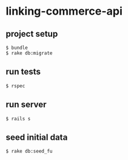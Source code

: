 # linking-commerce-api

## project setup

```
$ bundle
$ rake db:migrate
```

## run tests

```
$ rspec
```

## run server

```
$ rails s
```

## seed initial data

```
$ rake db:seed_fu
```
